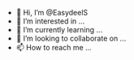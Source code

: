 - 👋 Hi, I’m @EasydeelS
- 👀 I’m interested in ...
- 🌱 I’m currently learning ...
- 💞️ I’m looking to collaborate on ...
- 📫 How to reach me ...

<!---
EasydeelS/EasydeelS is a ✨ special ✨ repository because its `README.md` (this file) appears on your GitHub profile.
You can click the Preview link to take a look at your changes.
--->

